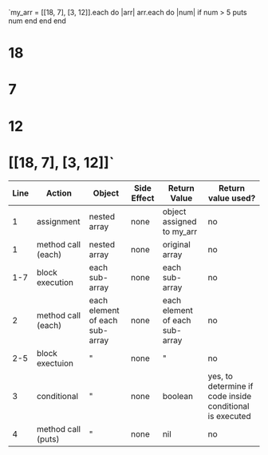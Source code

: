 `my_arr = [[18, 7], [3, 12]].each do |arr|
  arr.each do |num|
    if num > 5
      puts num
    end
  end
end
# 18
# 7
# 12
# [[18, 7], [3, 12]]`

| Line | Action             | Object                         | Side Effect | Return Value                   | Return value used?                                       |
| ---  | ---                | ---                            | ---         | ---                            | ---                                                      |
| 1    | assignment         | nested array                   | none        | object assigned to my_arr      | no                                                       |
| 1    | method call (each) | nested array                   | none        | original array                 | no                                                       |
| 1-7  | block execution    | each sub-array                 | none        | each sub-array                 | no                                                       |
| 2    | method call (each) | each element of each sub-array | none        | each element of each sub-array | no                                                       |
| 2-5  | block exectuion    | "                              | none        | "                              | no                                                       |
| 3    | conditional        | "                              | none        | boolean                        | yes, to determine if code inside conditional is executed |
| 4    | method call (puts) | "                              | none        | nil                            | no                                                       |

